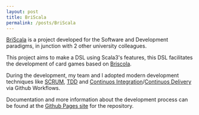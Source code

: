 ```yaml
---
layout: post
title: BriScala
permalink: /posts/BriScala
---
```


[BriScala](https://github.com/Agostax0/PPS-24-Briscala) is a project developed for the Software and Development paradigms, in junction with 2 other university colleagues.

This project aims to make a DSL using Scala3's features, this DSL facilitates the development of card games based on [Briscola](https://en.wikipedia.org/wiki/Briscola).


During the development, my team and I adopted modern development techniques like [SCRUM](https://www.scrum.org/learning-series/what-is-scrum/), [TDD](https://en.wikipedia.org/wiki/Test-driven_development) and [Continuos Integration](https://en.wikipedia.org/wiki/Continuous_integration)/[Continuos Delivery](en.wikipedia.org/wiki/Continuous_delivery) via Github Workflows.

Documentation and more information about the development process can be found at the [Github Pages site](https://agostax0.github.io/PPS-24-Briscala) for the repository.

